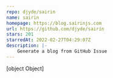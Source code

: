 ```yaml
---
repo: djyde/sairin
name: sairin
homepage: https://blog.sairinjs.com
url: https://github.com/djyde/sairin
stars: 201
starredAt: 2022-02-27T04:29:07Z
description: |-
    Generate a blog from GitHub Issue
---
```


[object Object]
